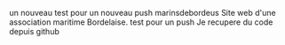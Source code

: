 un nouveau test pour un nouveau push
marinsdebordeus
Site web d'une association maritime Bordelaise.
test pour un push
Je recupere du code depuis github
